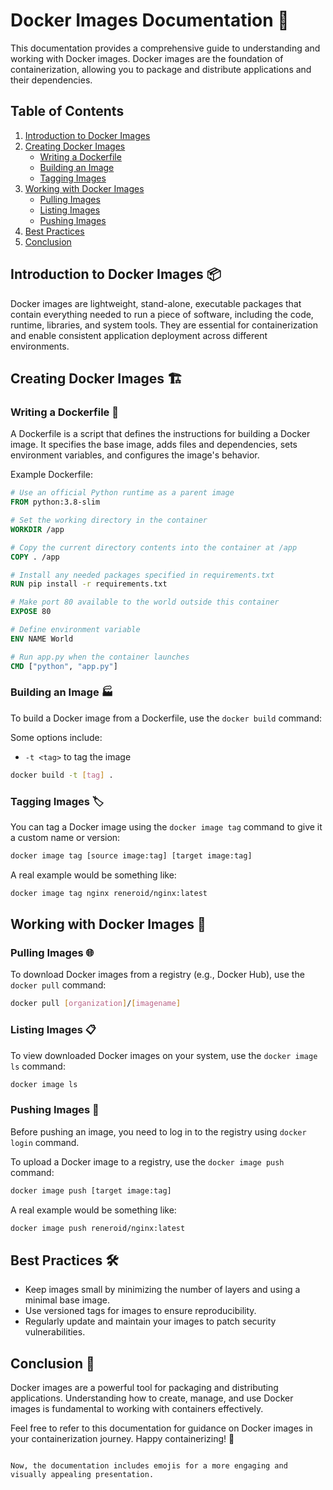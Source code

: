 # Docker Images Documentation 🐳

This documentation provides a comprehensive guide to understanding and working with Docker images. Docker images are the foundation of containerization, allowing you to package and distribute applications and their dependencies.

## Table of Contents

1. [Introduction to Docker Images](#introduction-to-docker-images-📦)
2. [Creating Docker Images](#creating-docker-images-🏗️)
   - [Writing a Dockerfile](#writing-a-dockerfile-📜)
   - [Building an Image](#building-an-image-🏭)
   - [Tagging Images](#tagging-images-🏷️)
3. [Working with Docker Images](#working-with-docker-images-🔄)
   - [Pulling Images](#pulling-images-🌐)
   - [Listing Images](#listing-images-📋)
   - [Pushing Images](#pushing-images-🚀)
4. [Best Practices](#best-practices-🛠️)
5. [Conclusion](#conclusion-🚀)

## Introduction to Docker Images 📦

Docker images are lightweight, stand-alone, executable packages that contain everything needed to run a piece of software, including the code, runtime, libraries, and system tools. They are essential for containerization and enable consistent application deployment across different environments.

## Creating Docker Images 🏗️

### Writing a Dockerfile 📜

A Dockerfile is a script that defines the instructions for building a Docker image. It specifies the base image, adds files and dependencies, sets environment variables, and configures the image's behavior.

Example Dockerfile:

```dockerfile
# Use an official Python runtime as a parent image
FROM python:3.8-slim

# Set the working directory in the container
WORKDIR /app

# Copy the current directory contents into the container at /app
COPY . /app

# Install any needed packages specified in requirements.txt
RUN pip install -r requirements.txt

# Make port 80 available to the world outside this container
EXPOSE 80

# Define environment variable
ENV NAME World

# Run app.py when the container launches
CMD ["python", "app.py"]
```

### Building an Image 🏭

To build a Docker image from a Dockerfile, use the `docker build` command:

Some options include:
- `-t <tag>` to tag the image

```bash
docker build -t [tag] .
```

### Tagging Images 🏷️

You can tag a Docker image using the `docker image tag` command to give it a custom name or version:

```bash
docker image tag [source image:tag] [target image:tag]
```

A real example would be something like: 
    
```bash
docker image tag nginx reneroid/nginx:latest
```

## Working with Docker Images 🔄

### Pulling Images 🌐

To download Docker images from a registry (e.g., Docker Hub), use the `docker pull` command:

```bash
docker pull [organization]/[imagename]
```

### Listing Images 📋

To view downloaded Docker images on your system, use the `docker image ls` command:

```bash
docker image ls
```

### Pushing Images 🚀
Before pushing an image, you need to log in to the registry using `docker login` command.

To upload a Docker image to a registry, use the `docker image push` command:

```bash
docker image push [target image:tag]
```

A real example would be something like: 
    
```bash
docker image push reneroid/nginx:latest
```

## Best Practices 🛠️

- Keep images small by minimizing the number of layers and using a minimal base image.
- Use versioned tags for images to ensure reproducibility.
- Regularly update and maintain your images to patch security vulnerabilities.

## Conclusion 🚀

Docker images are a powerful tool for packaging and distributing applications. Understanding how to create, manage, and use Docker images is fundamental to working with containers effectively.

Feel free to refer to this documentation for guidance on Docker images in your containerization journey. Happy containerizing! 🚀
```

Now, the documentation includes emojis for a more engaging and visually appealing presentation.